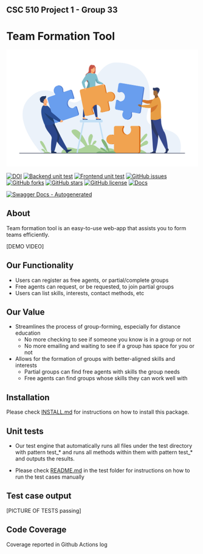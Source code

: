 ## CSC 510 Project 1 - Group 33
# Team Formation Tool 
![team](docs/team.jpg)


[![DOI](https://zenodo.org/badge/DOI/10.5281/zenodo.7150459.svg)](https://doi.org/10.5281/zenodo.7150459)
[![Backend unit test](https://github.com/sreedhara-aneesh/csc510-fall22-p1-g33/actions/workflows/backend-unit-test.yml/badge.svg)](https://github.com/sreedhara-aneesh/csc510-fall22-p1-g33/actions/workflows/backend-unit-test.yml)
[![Frontend unit test](https://github.com/sreedhara-aneesh/csc510-fall22-p1-g33/actions/workflows/frontend-unit-test.yml/badge.svg)](https://github.com/sreedhara-aneesh/csc510-fall22-p1-g33/actions/workflows/frontend-unit-test.yml)
[![GitHub issues](https://img.shields.io/github/issues/sreedhara-aneesh/csc510-fall22-p1-g33)](https://github.com/sreedhara-aneesh/csc510-fall22-p1-g33/issues)
[![GitHub forks](https://img.shields.io/github/forks/sreedhara-aneesh/csc510-fall22-p1-g33)](https://github.com/sreedhara-aneesh/csc510-fall22-p1-g33/network/members)
[![GitHub stars](https://img.shields.io/github/stars/sreedhara-aneesh/csc510-fall22-p1-g33)](https://github.com/sreedhara-aneesh/csc510-fall22-p1-g33/stargazers)
[![GitHub license](https://img.shields.io/github/license/sreedhara-aneesh/csc510-fall22-p1-g33)](https://github.com/sreedhara-aneesh/csc510-fall22-p1-g33/blob/main/LICENSE.md)
[![Docs](https://img.shields.io/badge/Read_Documentation-blue.svg)](https://sreedhara-aneesh.github.io/csc510-fall22-p1-g33/docs/src.html)

[![Swagger Docs - Autogenerated](https://img.shields.io/static/v1?label=Swagger&message=Docs&color=green)](http://127.0.0.1:5000/apidocs/)

## About

Team formation tool is an easy-to-use web-app that assists you to form teams efficiently. 

[DEMO VIDEO]



## Our Functionality
- Users can register as free agents, or partial/complete groups
- Free agents can request, or be requested, to join partial groups
- Users can list skills, interests, contact methods, etc

## Our Value
- Streamlines the process of group-forming, especially for distance education
    - No more checking to see if someone you know is in a group or not
    - No more emailing and waiting to see if a group has space for you or not
- Allows for the formation of groups with better-aligned skills and interests
    - Partial groups can find free agents with skills the group needs
    - Free agents can find groups whose skills they can work well with


## Installation

Please check [INSTALL.md](INSTALL.md) for instructions on how to install this package. 



## Unit tests

- Our test engine that automatically runs all files under the test directory with pattern test_* and runs all methods within them with pattern test_* and outputs the results.

- Please check [README.md](tests/README.md) in the test folder for instructions on how to run the test cases manually
## Test case output 

[PICTURE OF TESTS passing]

## Code Coverage

Coverage reported in Github Actions log 